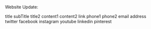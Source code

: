 Website Update:

title
subTitle
title2
content1
content2
link
phone1
phone2
email
address
twitter
facebook
instagram
youtube
linkedin
pinterest

